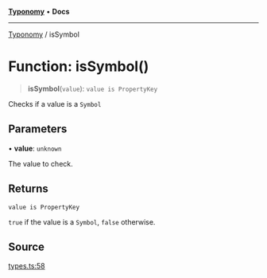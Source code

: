 [**Typonomy**](../README.md) • **Docs**

***

[Typonomy](../globals.md) / isSymbol

# Function: isSymbol()

> **isSymbol**(`value`): `value is PropertyKey`

Checks if a value is a `Symbol`

## Parameters

• **value**: `unknown`

The value to check.

## Returns

`value is PropertyKey`

`true` if the value is a `Symbol`, `false` otherwise.

## Source

[types.ts:58](https://github.com/softcraft-development/typonomy/blob/b0e16bd041f316a076ebba1edb1d4cf521b110ee/src/types.ts#L58)
